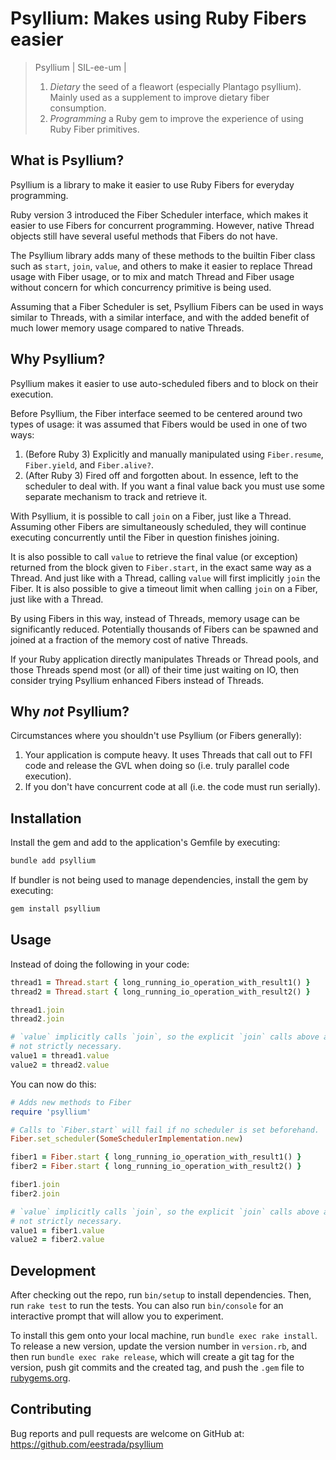 # Psyllium: Makes using Ruby Fibers easier

> Psyllium \| SIL-ee-um \|
>
> 1. _Dietary_ the seed of a fleawort (especially Plantago psyllium). Mainly
>    used as a supplement to improve dietary fiber consumption.
> 2. _Programming_ a Ruby gem to improve the experience of using Ruby Fiber
>    primitives.

## What is Psyllium?

Psyllium is a library to make it easier to use Ruby Fibers for everyday
programming.

Ruby version 3 introduced the Fiber Scheduler interface, which makes it easier
to use Fibers for concurrent programming. However, native Thread objects still
have several useful methods that Fibers do not have.

The Psyllium library adds many of these methods to the builtin Fiber class such
as `start`, `join`, `value`, and others to make it easier to replace Thread
usage with Fiber usage, or to mix and match Thread and Fiber usage without
concern for which concurrency primitive is being used.

Assuming that a Fiber Scheduler is set, Psyllium Fibers can be used in ways
similar to Threads, with a similar interface, and with the added benefit of
much lower memory usage compared to native Threads.

## Why Psyllium?

Psyllium makes it easier to use auto-scheduled fibers and to block on their
execution.

Before Psyllium, the Fiber interface seemed to be centered around two types of
usage: it was assumed that Fibers would be used in one of two ways:

1. (Before Ruby 3) Explicitly and manually manipulated using `Fiber.resume`,
   `Fiber.yield`, and `Fiber.alive?`.
2. (After Ruby 3) Fired off and forgotten about. In essence, left to the
   scheduler to deal with. If you want a final value back you must use some
   separate mechanism to track and retrieve it.

With Psyllium, it is possible to call `join` on a Fiber, just like a Thread.
Assuming other Fibers are simultaneously scheduled, they will continue
executing concurrently until the Fiber in question finishes joining.

It is also possible to call `value` to retrieve the final value (or exception)
returned from the block given to `Fiber.start`, in the exact same way as a
Thread. And just like with a Thread, calling `value` will first implicitly
`join` the Fiber. It is also possible to give a timeout limit when calling
`join` on a Fiber, just like with a Thread.

By using Fibers in this way, instead of Threads, memory usage can be
significantly reduced. Potentially thousands of Fibers can be spawned and
joined at a fraction of the memory cost of native Threads.

If your Ruby application directly manipulates Threads or Thread pools, and
those Threads spend most (or all) of their time just waiting on IO, then
consider trying Psyllium enhanced Fibers instead of Threads.

## Why _not_ Psyllium?

Circumstances where you shouldn't use Psyllium (or Fibers generally):

1. Your application is compute heavy. It uses Threads that call out to FFI code
   and release the GVL when doing so (i.e. truly parallel code execution).
2. If you don't have concurrent code at all (i.e. the code must run serially).

## Installation

Install the gem and add to the application's Gemfile by executing:

```bash
bundle add psyllium
```

If bundler is not being used to manage dependencies, install the gem by executing:

```bash
gem install psyllium
```

## Usage

Instead of doing the following in your code:

```ruby
thread1 = Thread.start { long_running_io_operation_with_result1() }
thread2 = Thread.start { long_running_io_operation_with_result2() }

thread1.join
thread2.join

# `value` implicitly calls `join`, so the explicit `join` calls above are
# not strictly necessary.
value1 = thread1.value
value2 = thread2.value
```

You can now do this:

```ruby
# Adds new methods to Fiber
require 'psyllium'

# Calls to `Fiber.start` will fail if no scheduler is set beforehand.
Fiber.set_scheduler(SomeSchedulerImplementation.new)

fiber1 = Fiber.start { long_running_io_operation_with_result1() }
fiber2 = Fiber.start { long_running_io_operation_with_result2() }

fiber1.join
fiber2.join

# `value` implicitly calls `join`, so the explicit `join` calls above are
# not strictly necessary.
value1 = fiber1.value
value2 = fiber2.value
```

## Development

After checking out the repo, run `bin/setup` to install dependencies.
Then, run `rake test` to run the tests.
You can also run `bin/console` for an interactive prompt
that will allow you to experiment.

To install this gem onto your local machine, run `bundle exec rake install`.
To release a new version, update the version number in `version.rb`,
and then run `bundle exec rake release`, which will create a git tag for the version,
push git commits and the created tag, and push the `.gem` file to [rubygems.org](https://rubygems.org).

## Contributing

Bug reports and pull requests are welcome on GitHub at: <https://github.com/eestrada/psyllium>
